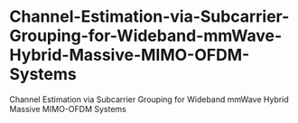 # Channel-Estimation-via-Subcarrier-Grouping-for-Wideband-mmWave-Hybrid-Massive-MIMO-OFDM-Systems
Channel Estimation via Subcarrier Grouping for Wideband mmWave Hybrid Massive MIMO-OFDM Systems
